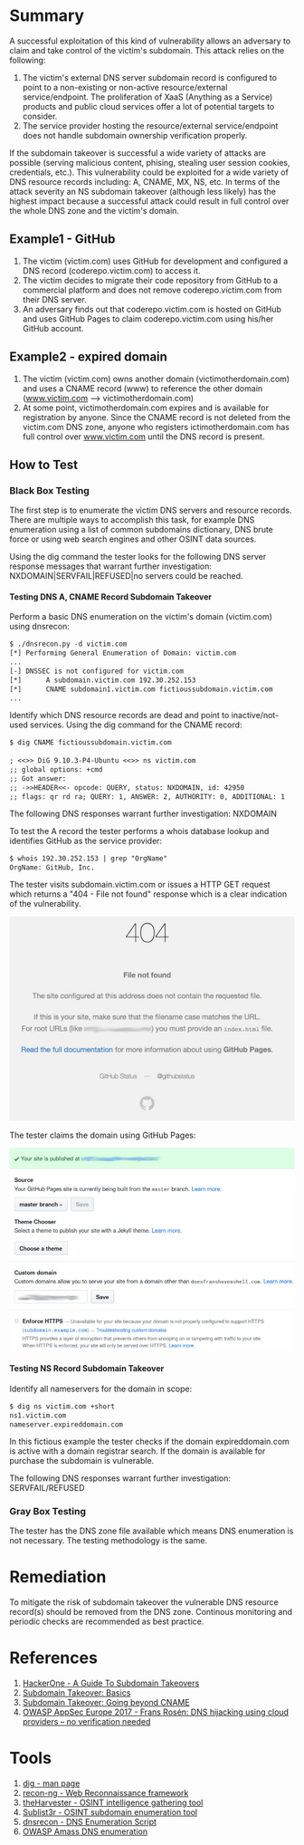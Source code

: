 # Summary

A successful exploitation of this kind of vulnerability allows an adversary to claim and take control of the victim's subdomain. This attack relies on the following:

1. The victim's external DNS server subdomain record is configured to point to a non-existing or non-active resource/external service/endpoint. The proliferation of XaaS (Anything as a Service) products and public cloud services offer a lot of potential targets to consider.
2. The service provider hosting the resource/external service/endpoint does not handle subdomain ownership verification properly. 

If the subdomain takeover is successful a wide variety of attacks are possible (serving malicious content, phising, stealing user session cookies, credentials, etc.). This vulnerability could be exploited for a wide variety of DNS resource records including: A, CNAME, MX, NS, etc. In terms of the attack severity an NS subdomain takeover (although less likely) has the highest impact because a successful attack could result in full control over the whole DNS zone and  the victim's domain.

## Example1 - GitHub

1. The victim (victim.com) uses GitHub for development and configured a DNS record (coderepo.victim.com) to access it. 
2. The victim decides to migrate their code repository from GitHub to a commercial platform and does not remove coderepo.victim.com from their DNS server.
3. An adversary finds out that coderepo.victim.com is hosted on GitHub and uses GitHub Pages to claim coderepo.victim.com using his/her GitHub account.

## Example2 - expired domain

1. The victim (victim.com) owns another domain (victimotherdomain.com) and uses a CNAME record (www) to reference the other domain (www.victim.com --> victimotherdomain.com) 
2. At some point, victimotherdomain.com expires and is available for registration by anyone. Since the CNAME record is not deleted from the victim.com DNS zone, anyone who registers ictimotherdomain.com has full control over www.victim.com until the DNS record is present.

## How to Test
### Black Box Testing

The first step is to enumerate the victim DNS servers and resource records. There are multiple ways to accomplish this task, for example DNS enumeration using a list of common subdomains dictionary, DNS brute force or using web search engines and other OSINT data sources. 

Using the dig command the tester looks for the following DNS server response messages that warrant further investigation: NXDOMAIN|SERVFAIL|REFUSED|no servers could be reached.

#### Testing DNS A, CNAME Record Subdomain Takeover

Perform a basic DNS enumeration on the victim's domain (victim.com) using dnsrecon:
```
$ ./dnsrecon.py -d victim.com
[*] Performing General Enumeration of Domain: victim.com
...
[-] DNSSEC is not configured for victim.com
[*] 	 A subdomain.victim.com 192.30.252.153
[*] 	 CNAME subdomain1.victim.com fictioussubdomain.victim.com
...
 ```       
Identify which DNS resource records are dead and point to inactive/not-used services. Using the dig command for the CNAME record:

    $ dig CNAME fictioussubdomain.victim.com
    
    ; <<>> DiG 9.10.3-P4-Ubuntu <<>> ns victim.com
    ;; global options: +cmd
    ;; Got answer:
    ;; ->>HEADER<<- opcode: QUERY, status: NXDOMAIN, id: 42950
    ;; flags: qr rd ra; QUERY: 1, ANSWER: 2, AUTHORITY: 0, ADDITIONAL: 1

The following DNS responses warrant further investigation: NXDOMAIN

To test the A record the tester performs a whois database lookup and identifies GitHub as the service provider:

    $ whois 192.30.252.153 | grep "OrgName"
    OrgName: GitHub, Inc.

The tester visits subdomain.victim.com or issues a HTTP GET request which returns a "404 - File not found" response which is a clear indication of the vulnerability.

![GitHub 404 File Not Found response](../images/subdomain_takeover_ex1.jpeg)

The tester claims the domain using GitHub Pages:

![GitHub claim domain](../images/subdomain_takeover_ex2.jpeg)


#### Testing NS Record Subdomain Takeover

Identify all nameservers for the domain in scope:

    $ dig ns victim.com +short
    ns1.victim.com
    nameserver.expireddomain.com
    
   
In this fictious example the tester checks if the domain expireddomain.com is active with a domain registrar search. If the domain is available for purchase the subdomain is vulnerable.

The following DNS responses warrant further investigation: SERVFAIL/REFUSED


### Gray Box Testing


The tester has the DNS zone file available which means DNS enumeration is not necessary. The testing methodology is the same.


# Remediation

To mitigate the risk of subdomain takeover the vulnerable DNS resource record(s) should be removed from the DNS zone. Continous monitoring and periodic checks are recommended as best practice.
 

# References

1. [HackerOne - A Guide To Subdomain Takeovers](https://www.hackerone.com/blog/Guide-Subdomain-Takeovers)
2. [Subdomain Takeover: Basics](https://0xpatrik.com/subdomain-takeover-basics/)
3. [Subdomain Takeover: Going beyond CNAME](https://0xpatrik.com/subdomain-takeover-ns/)
4. [OWASP AppSec Europe 2017 - Frans Rosén: DNS hijacking using cloud providers – no verification needed](https://2017.appsec.eu/presos/Developer/DNS%20hijacking%20using%20cloud%20providers%20%E2%80%93%20no%20verification%20needed%20-%20Frans%20Rosen%20-%20OWASP_AppSec-Eu_2017.pdf)


# Tools


1. [dig - man page](https://linux.die.net/man/1/dig)
2. [recon-ng - Web Reconnaissance framework](https://bitbucket.org/LaNMaSteR53/recon-ng/src/master/)
3. [theHarvester - OSINT intelligence gathering tool](https://github.com/laramies/theHarvester)
4. [Sublist3r - OSINT subdomain enumeration tool](https://github.com/aboul3la/Sublist3r)
5. [dnsrecon - DNS Enumeration Script](https://github.com/darkoperator/dnsrecon)
6. [OWASP Amass DNS enumeration](https://github.com/OWASP/Amass)
